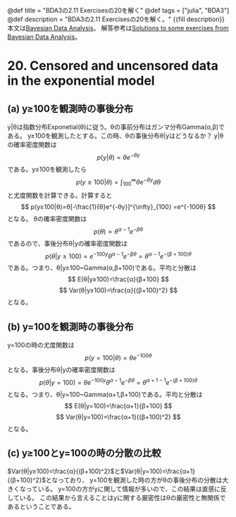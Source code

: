 @def title = "BDA3の2.11 Exercisesの20を解く"
@def tags = ["julia", "BDA3"]
@def description = "BDA3の2.11 Exercisesの20を解く。"
{{fill description}}
本文は[Bayesian Data Analysis](http://www.stat.columbia.edu/~gelman/book/)。
解答参考は[Solutions to some exercises from Bayesian Data Analysis](http://www.stat.columbia.edu/~gelman/book/BDA3.pdf)。

# 20. Censored and uncensored data in the exponential model

## (a) y≥100を観測時の事後分布
y|θは指数分布Exponetial(θ)に従う。θの事前分布はガンマ分布Gamma(α,β)である。
y≥100を観測したとする。この時、θの事後分布θ|yはどうなるか？
y|θの確率密度関数は
$$
p(y|θ)=θe^{-θy}
$$
である。y≥100を観測したら
$$
p(y≥100|θ)=\int^{\infty}_{100}θe^{-θy}dθ
$$
と尤度関数を計算できる。計算すると
$$
p(y≥100|θ)=θ[-\frac{1}{θ}e^{-θy}]^{\infty}_{100} =e^{-100θ}
$$
となる。
θの確率密度関数は
$$
p(θ)∝θ^{α-1}e^{-βθ}
$$
であるので、事後分布θ|yの確率密度関数は
$$
p(θ|y≥100)=e^{-100y}θ^{α-1}e^{-βθ}=θ^{α-1}e^{-(β+100)θ}
$$
である。つまり、θ|y≥100~Gamma(α,β+100)である。平均と分散は
$$
E(θ|y≥100)=\frac{α}{β+100}
$$
$$
Var(θ|y≥100)=\frac{α}{(β+100)^2}
$$
となる。

## (b) y=100を観測時の事後分布
y=100の時の尤度関数は
$$
p(y=100|θ)=θe^{-100θ}
$$
となる。事後分布θ|yの確率密度関数は
$$
p(θ|y=100)=θe^{-100y}θ^{α-1}e^{-βθ}=θ^{α+1-1}e^{-(β+100)θ}
$$
となる。つまり、θ|y=100~Gamma(α+1,β+100)である。平均と分散は
$$
E(θ|y=100)=\frac{α+1}{β+100}
$$
$$
Var(θ|y=100)=\frac{α+1}{(β+100)^2}
$$
となる。

## (c) y≥100とy=100の時の分散の比較
$Var(θ|y≥100)=\frac{α}{(β+100)^2}$と$Var(θ|y=100)=\frac{α+1}{(β+100)^2}$となっており、
y=100を観測した時の方がθの事後分布の分散は大きくなっている。
y=100の方がyに関して情報が多いので、この結果は直感に反している。
この結果から言えることはyに関する厳密性はθの厳密性と無関係であるということである。